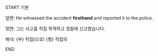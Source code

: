 START
기본

앞면:
He witnessed the accident **firsthand** and reported it to the police.


뒷면:
그는 사고를 직접 목격하고 경찰에 신고했습니다.


해석:
{부} 직접(으로)
{형} 직접의

<!--ID: 1740393309343-->
END